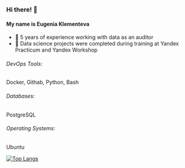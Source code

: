 ### Hi there! 👋

#### My name is Eugenia Klementeva
- 🔭 5 years of experience working with data as an auditor
- 🔭 Data science projects were completed during training at Yandex Practicum and Yandex Workshop
###### DevOps Tools:
Docker, Githab, Python, Bash

###### Databases: 
PostgreSQL

###### Operating Systems: 
Ubuntu


[![Top Langs](https://github-readme-stats.vercel.app/api/top-langs/?username=KlementevaE&hide=jupyter,css,scss,html,c,makefile,dockerfile,shell,cmake)](https://github.com/anuraghazra/github-readme-stats)
